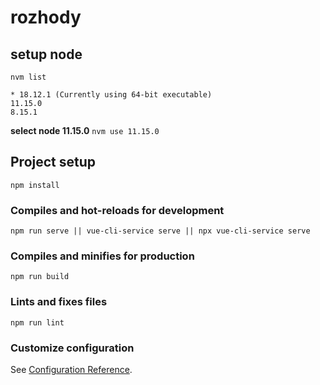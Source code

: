 # rozhody

## setup node
```nvm list```

```
* 18.12.1 (Currently using 64-bit executable)
11.15.0
8.15.1
```

**select node 11.15.0**
```nvm use 11.15.0```

## Project setup
```
npm install
```

### Compiles and hot-reloads for development
```
npm run serve || vue-cli-service serve || npx vue-cli-service serve
```

### Compiles and minifies for production
```
npm run build
```

### Lints and fixes files
```
npm run lint
```

### Customize configuration
See [Configuration Reference](https://cli.vuejs.org/config/).
